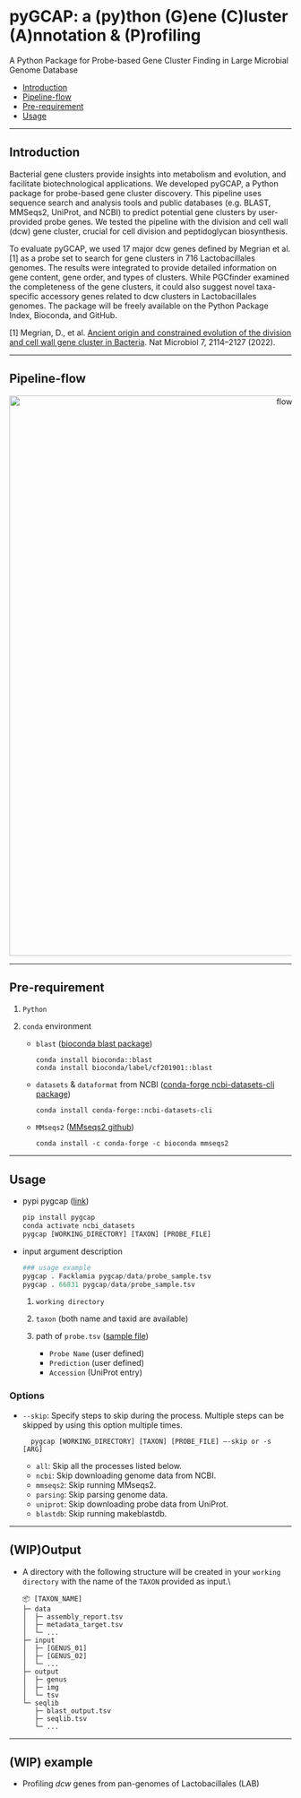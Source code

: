 # pyGCAP: a (py)thon (G)ene (C)luster (A)nnotation & (P)rofiling

A Python Package for Probe-based Gene Cluster Finding in Large Microbial Genome Database

- [Introduction](#Introduction)
- [Pipeline-flow](#Pipeline-flow)
- [Pre-requirement](#Pre-requirement)
- [Usage](#Usage)

---

## Introduction

Bacterial gene clusters provide insights into metabolism and evolution, and facilitate biotechnological applications. We developed pyGCAP, a Python package for probe-based gene cluster discovery. This pipeline uses sequence search and analysis tools and public databases (e.g. BLAST, MMSeqs2, UniProt, and NCBI) to predict potential gene clusters by user-provided probe genes. We tested the pipeline with the division and cell wall (dcw) gene cluster, crucial for cell division and peptidoglycan biosynthesis.

To evaluate pyGCAP, we used 17 major dcw genes defined by Megrian et al. [1] as a probe set to search for gene clusters in 716 Lactobacillales genomes. The results were integrated to provide detailed information on gene content, gene order, and types of clusters. While PGCfinder examined the completeness of the gene clusters, it could also suggest novel taxa-specific accessory genes related to dcw clusters in Lactobacillales genomes. The package will be freely available on the Python Package Index, Bioconda, and GitHub.

[1] Megrian, D., et al. [Ancient origin and constrained evolution of the division and cell wall gene cluster in Bacteria](https://www.nature.com/articles/s41564-022-01257-y). Nat Microbiol 7, 2114–2127 (2022).

---

## Pipeline-flow

<p align="center">
  <img width="1000" alt="flowchart" src="https://github.com/jrim42/pyGCAP/assets/90167645/a39af39e-7961-4e21-b2ab-e1a3c86b1f4a">
</p>

---

## Pre-requirement

1. `Python`
2. `conda` environment

   - `blast` ([bioconda blast package](https://anaconda.org/bioconda/blast))
     ```
     conda install bioconda::blast
     conda install bioconda/label/cf201901::blast
     ```
   - `datasets` & `dataformat` from NCBI ([conda-forge ncbi-datasets-cli package](https://anaconda.org/conda-forge/ncbi-datasets-cli))

     ```
     conda install conda-forge::ncbi-datasets-cli
     ```

   - `MMseqs2` ([MMseqs2 github](https://github.com/soedinglab/MMseqs2))
     ```
     conda install -c conda-forge -c bioconda mmseqs2
     ```

---

## Usage

- pypi pygcap ([link](https://pypi.org/project/pygcap/))

  ```python
  pip install pygcap
  conda activate ncbi_datasets
  pygcap [WORKING_DIRECTORY] [TAXON] [PROBE_FILE]
  ```

- input argument description

  ```python
  ### usage example
  pygcap . Facklamia pygcap/data/probe_sample.tsv
  pygcap . 66831 pygcap/data/probe_sample.tsv
  ```

  1.  `working directory`
  2.  `taxon` (both name and taxid are available)
  3.  path of `probe.tsv` ([sample file](https://github.com/jrim42/pyGCAP/blob/main/pygcap/data/probe_sample.tsv))

      - `Probe Name` (user defined)
      - `Prediction` (user defined)
      - `Accession` (UniProt entry)

### Options

- `--skip`: Specify steps to skip during the process. Multiple steps can be skipped by using this option multiple times.
  
  ```
    pygcap [WORKING_DIRECTORY] [TAXON] [PROBE_FILE] —-skip or -s [ARG]
  ```
  - `all`: Skip all the processes listed below.
  - `ncbi`: Skip downloading genome data from NCBI.
  - `mmseqs2`: Skip running MMseqs2.
  - `parsing`: Skip parsing genome data.
  - `uniprot`: Skip downloading probe data from UniProt.
  - `blastdb`: Skip running makeblastdb.

---

## (WIP)Output

- A directory with the following structure will be created in your `working directory` with the name of the `TAXON` provided as input.\
  
  ```
  📦 [TAXON_NAME]
  ├─ data
  │  ├─ assembly_report.tsv
  │  ├─ metadata_target.tsv
  │  └─ ...
  ├─ input
  │  ├─ [GENUS_01]
  │  ├─ [GENUS_02]
  │  └─ ...
  ├─ output
  │  ├─ genus
  │  ├─ img
  │  └─ tsv
  └─ seqlib
     ├─ blast_output.tsv
     ├─ seqlib.tsv
     └─ ...
  ```

---

## (WIP) example

- Profiling _dcw_ genes from pan-genomes of Lactobacillales (LAB)
